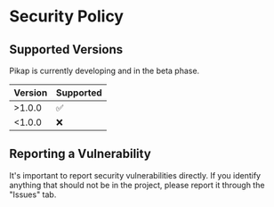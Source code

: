 # Security Policy

## Supported Versions

Pikap is currently developing and in the beta phase.

| Version | Supported          |
| ------- | ------------------ |
| >1.0.0  | :white_check_mark: |
| <1.0.0  | :x:                |

## Reporting a Vulnerability

It's important to report security vulnerabilities directly. If you identify anything that should not be in the project, please report it through the "Issues" tab.
